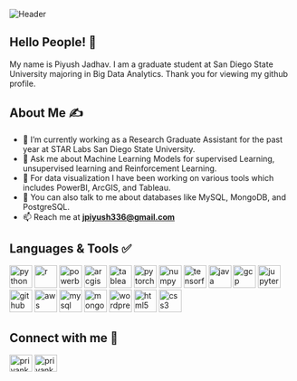 ![Header](https://media.giphy.com/media/v1.Y2lkPTc5MGI3NjExbTEyamhoNjFscTVxbnlnZjhhamZoc3F4dHgwZXJodnpmdmlobWg2ciZlcD12MV9pbnRlcm5hbF9naWZfYnlfaWQmY3Q9Zw/3oKIPEqDGUULpEU0aQ/giphy.gif)

## Hello People! &#128075;

My name is Piyush Jadhav. I am a graduate student at San Diego State University majoring in Big Data Analytics. Thank you for viewing my github profile.

## About Me &#9997;
-  🔭 I’m currently working as a Research Graduate Assistant for the past year at STAR Labs San Diego State University.
- 💬 Ask me about Machine Learning Models for supervised Learning, unsupervised learning and Reinforcement Learning.
- 💬 For data visualization I have been working on various tools which includes PowerBI, ArcGIS, and Tableau.
- 💬 You can also talk to me about databases like MySQL, MongoDB, and PostgreSQL.
-  📫 Reach me at **jpiyush336@gmail.com**


## Languages & Tools &#9989;
<p align='left'>
  <img src="https://www.svgrepo.com/show/452091/python.svg" alt="python" width="40" height="40"/>
    <img src='https://upload.wikimedia.org/wikipedia/commons/thumb/1/1b/R_logo.svg/1920px-R_logo.svg.png' width="40" height="40" alt="r">
   <img src='https://1000logos.net/wp-content/uploads/2022/08/Microsoft-Power-BI-Logo.png' width="40" height="40" alt="powerbi">
     <img src='https://upload.wikimedia.org/wikipedia/commons/7/7e/ArcGIS_logo_%28cropped%29.png?20210321190132' width="40" height="40" alt="arcgis">
  <img src="https://www.svgrepo.com/show/354428/tableau-icon.svg" alt="tableau" width="40" height="40">
  <img src='https://www.svgrepo.com/show/354240/pytorch.svg' alt="pytorch" width="40" height="40">
  <img src='https://www.svgrepo.com/show/373938/numpy.svg' alt="numpy" width="40" height="40">
   <img src='https://www.svgrepo.com/show/354440/tensorflow.svg' width="40" height="40" alt="tensorflow">
     <img src='https://www.svgrepo.com/show/452234/java.svg' width="40" height="40" alt="java">
       <img src='https://www.svgrepo.com/show/448223/gcp.svg' width="40" height="40" alt="gcp">
  <img src='https://www.svgrepo.com/show/353949/jupyter.svg' width="40" height="40" alt="jupyter notebook">
  <img src='https://www.svgrepo.com/show/475654/github-color.svg' width="40" height="40" alt="github">
  <img src='https://www.svgrepo.com/show/448266/aws.svg' width="40" height="40" alt="aws">
     <img src='https://www.svgrepo.com/show/303251/mysql-logo.svg' width="40" height="40" alt="mysql">
       <img src='https://www.svgrepo.com/show/439231/mongodb.svg' width="40" height="40" alt="mongodb">
  <img src='https://www.svgrepo.com/show/475696/wordpress-color.svg' width="40" height="40" alt="wordpress">
  <img src='https://www.svgrepo.com/show/387812/html-five.svg' width="40" height="40" alt="html5">
  <img src='https://www.svgrepo.com/show/452185/css-3.svg' width="40" height="40" alt="css3">
  
</p>

##  Connect with me &#129309;
<p align="left">
<a href="https://www.linkedin.com/in/piyushjadhav04/" target="blank"><img align="center" src="https://raw.githubusercontent.com/rahuldkjain/github-profile-readme-generator/master/src/images/icons/Social/linked-in-alt.svg" alt="priyankabirajdar" height="30" width="40" /></a>
<a href="https://github.com/pjadhav5510" target="blank"><img align="center" src="https://www.svgrepo.com/show/475654/github-color.svg" alt="priyankabirajdar" height="30" width="40" /></a>  



[1.1]: https://i.imgur.com/Vahbdkj.png (linkedin icon)
  
